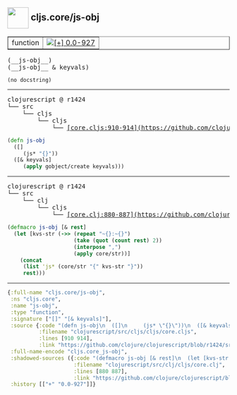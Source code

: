 ## <img width="48px" valign="middle" src="http://i.imgur.com/Hi20huC.png"> cljs.core/js-obj

 <table border="1">
<tr>
<td>function</td>
<td><a href="https://github.com/cljsinfo/api-refs/tree/0.0-927"><img valign="middle" alt="[+] 0.0-927" src="https://img.shields.io/badge/+-0.0--927-lightgrey.svg"></a> </td>
</tr>
</table>

 <samp>
(__js-obj__)<br>
(__js-obj__ & keyvals)<br>
</samp>

```
(no docstring)
```

---

 <pre>
clojurescript @ r1424
└── src
    └── cljs
        └── cljs
            └── <ins>[core.cljs:910-914](https://github.com/clojure/clojurescript/blob/r1424/src/cljs/cljs/core.cljs#L910-L914)</ins>
</pre>

```clj
(defn js-obj
  ([]
     (js* "{}"))
  ([& keyvals]
     (apply gobject/create keyvals)))
```


---

 <pre>
clojurescript @ r1424
└── src
    └── clj
        └── cljs
            └── <ins>[core.clj:880-887](https://github.com/clojure/clojurescript/blob/r1424/src/clj/cljs/core.clj#L880-L887)</ins>
</pre>

```clj
(defmacro js-obj [& rest]
  (let [kvs-str (->> (repeat "~{}:~{}")
                     (take (quot (count rest) 2))
                     (interpose ",")
                     (apply core/str))]
    (concat
     (list 'js* (core/str "{" kvs-str "}"))
     rest)))
```

---

```clj
{:full-name "cljs.core/js-obj",
 :ns "cljs.core",
 :name "js-obj",
 :type "function",
 :signature ["[]" "[& keyvals]"],
 :source {:code "(defn js-obj\n  ([]\n     (js* \"{}\"))\n  ([& keyvals]\n     (apply gobject/create keyvals)))",
          :filename "clojurescript/src/cljs/cljs/core.cljs",
          :lines [910 914],
          :link "https://github.com/clojure/clojurescript/blob/r1424/src/cljs/cljs/core.cljs#L910-L914"},
 :full-name-encode "cljs.core_js-obj",
 :shadowed-sources ({:code "(defmacro js-obj [& rest]\n  (let [kvs-str (->> (repeat \"~{}:~{}\")\n                     (take (quot (count rest) 2))\n                     (interpose \",\")\n                     (apply core/str))]\n    (concat\n     (list 'js* (core/str \"{\" kvs-str \"}\"))\n     rest)))",
                     :filename "clojurescript/src/clj/cljs/core.clj",
                     :lines [880 887],
                     :link "https://github.com/clojure/clojurescript/blob/r1424/src/clj/cljs/core.clj#L880-L887"}),
 :history [["+" "0.0-927"]]}

```
